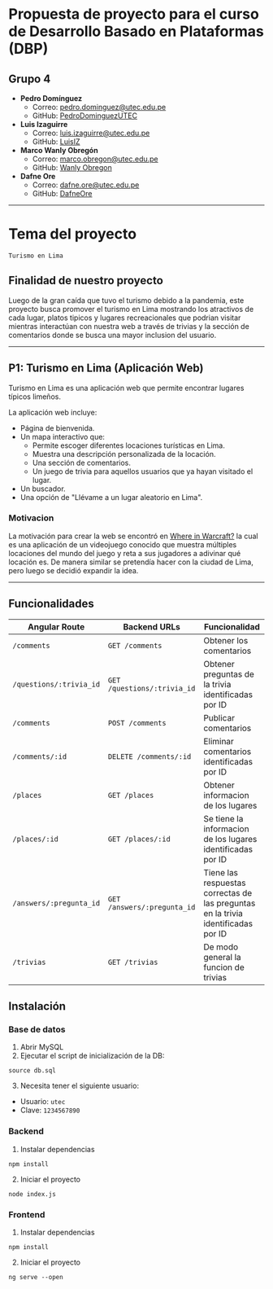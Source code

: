 # Propuesta de proyecto para el curso de Desarrollo Basado en Plataformas (DBP)

## Grupo 4
- **Pedro Domínguez** 
  - Correo: pedro.dominguez@utec.edu.pe
  - GitHub: [PedroDominguezUTEC](https://github.com/PedroDominguezUTEC)
- **Luis Izaguirre**
  - Correo: luis.izaguirre@utec.edu.pe
  - GitHub: [LuisIZ](https://github.com/LuisIZ)
- **Marco Wanly Obregón**
  - Correo: marco.obregon@utec.edu.pe
  - GitHub: [Wanly Obregon](https://github.com/wanly13)
- **Dafne Ore**
  - Correo: dafne.ore@utec.edu.pe
  - GitHub: [DafneOre](https://github.com/DafneOre)

---------------------------------------------

# Tema del proyecto

`Turismo en Lima`

## Finalidad de nuestro proyecto
Luego de la gran caída que tuvo el turismo debido a la pandemia, este proyecto busca promover el turismo en Lima mostrando los atractivos de cada lugar, platos tipicos y lugares recreacionales que podrian visitar mientras interactúan con nuestra web a través de trivias y la sección de comentarios donde se busca una mayor inclusion del usuario. 

---------------------------------------------

## P1: Turismo en Lima (Aplicación Web)

Turismo en Lima es una aplicación web que permite encontrar lugares típicos limeños.  

La aplicación web incluye:
- Página de bienvenida.
- Un mapa interactivo que:
  - Permite escoger diferentes locaciones turísticas en Lima.
  - Muestra una descripción personalizada de la locación.
  - Una sección de comentarios.
  - Un juego de trivia para aquellos usuarios que ya hayan visitado el lugar.
- Un buscador.
- Una opción de "Llévame a un lugar aleatorio en Lima".

### Motivacion
La motivación para crear la web se encontró en [Where in Warcraft?](https://www.kruithne.net/where-in-warcraft/) la cual es una aplicación de un videojuego conocido que muestra múltiples locaciones del mundo del juego y reta a sus jugadores a adivinar qué locación es. De manera similar se pretendía hacer con la ciudad de Lima, pero luego se decidió expandir la idea.

---------------------------------------------
<!-- # P2: Turismo en Lima App (Aplicación Móvil)

Turismo en Lima App es una aplicación móvil que posee las mismas características que la web de Turismo en Lima con algunas diferencias:

- En la página de bienvenida se tendrá acceso a la sección de trivias.
- Se incluirá descuentos en restaurantes por trivias completadas.
- La posiblidad de completar una trivia sobre múltiples locaciones.
- Un sistema de ranking
- Una opción de feedback del app

### Motivacion
La motivación para crear el app se encontró en el deseo de querer ofrecer a los usuarios funcionalidades que son más cómodas de utilizar en un ambiente móvil. Una diferencia con la aplicación web es la opción de ganar descuentos restaurantes tras completar una trivia.

La finalidad del app es la de complementar la página web y ofrecer una experiencia cómoda móvil. 

--------------------------------------------- -->
## Funcionalidades

| Angular Route | Backend URLs | Funcionalidad |
| --- | --- | --- |
| `/comments` | `GET /comments` | Obtener los comentarios | 
| `/questions/:trivia_id` | `GET /questions/:trivia_id` | Obtener preguntas de la trivia identificadas por ID | 
| `/comments` | `POST /comments` |Publicar comentarios | 
| `/comments/:id` | `DELETE /comments/:id` | Eliminar comentarios identificadas por ID | 
| `/places` | `GET /places` | Obtener informacion de los lugares |
| `/places/:id` | `GET /places/:id` | Se tiene la informacion de los lugares identificadas por ID |  
| `/answers/:pregunta_id` | `GET /answers/:pregunta_id` | Tiene las respuestas correctas de las preguntas en la trivia identificadas por ID |  
| `/trivias` | `GET /trivias` | De modo general la funcion de trivias  |  


## Instalación

### Base de datos

1. Abrir MySQL
2. Ejecutar el script de inicialización de la DB:

`source db.sql`

3. Necesita tener el siguiente usuario:

- Usuario: `utec`
- Clave: `1234567890`

### Backend

1. Instalar dependencias

`npm install`

2. Iniciar el proyecto

`node index.js`

### Frontend

1. Instalar dependencias

`npm install`

2. Iniciar el proyecto

`ng serve --open`

